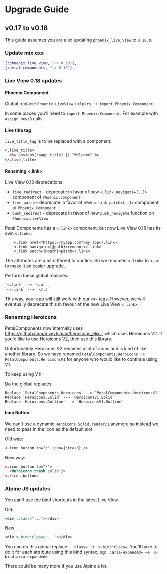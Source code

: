 # Upgrade Guide

## v0.17 to v0.18

This guide assumes you are also updating `phoenix_live_view` to `0.18.0`.

### Update mix.exs

```elixir
{:phoenix_live_view, "~> 0.18"},
{:petal_components, "~> 0.18"},
```

### Live View 0.18 updates

#### Phoenix.Component

Global replace: `Phoenix.LiveView.Helpers` --> `import Phoenix.Component`.

In some places you'll need to `import Phoenix.Component`. For example with `assign_new/3` calls.

#### Live title tag

`live_title_tag` is to be replaced with a component:

```html
<.live_title>
  <%= assigns[:page_title] || "Welcome" %>
</.live_title>
```

#### Renaming <.link>

Live View 0.18 deprecations:
  - `live_redirect` - deprecate in favor of new `<.link navigate={..}>` component of `Phoenix.Component`
  - `live_patch` - deprecate in favor of new `<.link patch={..}>` component of `Phoenix.Component`
  - `push_redirect` - deprecate in favor of new `push_navigate` function on `Phoenix.LiveView`

Petal Components has a `<.link>` component, but now Live View 0.18 has its own `<.link>`:

```
    <.link href="https://myapp.com">my app</.link>
    <.link navigate={@path}>remount</.link>
    <.link patch={@path}>patch</.link>
```

The attributes are a bit different to our link. So we renamed `<.link>` to `<.a>` to make it an easier upgrade.

Perform these global replaces:

```
`<.link` --> `<.a`
`</.link` --> `</.a`
```

This way, your app will still work with our `<a>` tags. However, we will eventually deprecate this in favour of the new Live View `<.link>`.

### Renaming Heroicons

PetalComponents now internally uses https://github.com/mveytsman/heroicons_elixir, which uses Heroicons V2. If you'd like to use Heroicons V2, then use this library.

Unfortunately Heroicons V2 renames a lot of icons and is kind of like another library. So we have renamed `PetalComponents.Heroicons` --> `PetalComponents.HeroiconsV1` for anyone who would like to continue using V1.

To keep using V1:

Do the global replaces:

```
Replace `PetalComponents.Heroicons` --> `PetalComponents.HeroiconsV1`
Replace `Heroicons.Solid` --> `HeroiconsV1.Solid`
Replace `Heroicons.Outline` --> `HeroiconsV1.Outline`
```

#### Icon Button

We can't use a dynamic `Heroicons.Solid.render/1` anymore so instead we need to pass in the icon as the default slot.

Old way:

```html
<.icon_button to="/" icon={:trash} />
```

New way:

```html
<.icon_button to="/">
  <Heroicons.trash solid />
<./icon_button>
```

### Alpine JS updates

You can't use the bind shortcuts in the latest Live View.

Old:
```html
<div :class="..."></div>
```

New
```html
<div x-bind:class="..."></div>
```

You can do this global replace: ` :class=` --> ` x-bind:class=`.
You'll have to do it for each attribute using this bind syntax, eg: ` :aria-expanded=` --> ` x-bind:aria-expanded=`

There could be many more if you use Alpine a lot.

